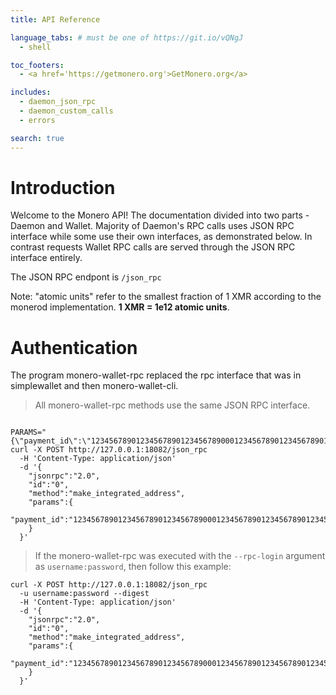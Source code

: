 ```yaml
---
title: API Reference

language_tabs: # must be one of https://git.io/vQNgJ
  - shell

toc_footers:
  - <a href='https://getmonero.org'>GetMonero.org</a>

includes:
  - daemon_json_rpc
  - daemon_custom_calls
  - errors

search: true
---
```


# Introduction

Welcome to the Monero API! The documentation divided into two parts - Daemon and Wallet. Majority of Daemon's RPC calls uses JSON RPC interface while some use their own interfaces, as demonstrated below. In contrast requests Wallet RPC calls are served through the JSON RPC interface entirely.

The JSON RPC endpont is `/json_rpc`

<aside class="notice">
Note: "atomic units" refer to the smallest fraction of 1 XMR according to the monerod implementation. <strong>1 XMR = 1e12 atomic units</strong>.
</aside>


# Authentication


The program monero-wallet-rpc replaced the rpc interface that was in simplewallet and then monero-wallet-cli.

> All monero-wallet-rpc methods use the same JSON RPC interface.

```shell

PARAMS="{\"payment_id\":\"1234567890123456789012345678900012345678901234567890123456789000\"}"
curl -X POST http://127.0.0.1:18082/json_rpc
  -H 'Content-Type: application/json'
  -d '{
    "jsonrpc":"2.0",
    "id":"0",
    "method":"make_integrated_address",
    "params":{
      "payment_id":"1234567890123456789012345678900012345678901234567890123456789000"
    }
  }'
```

> If the monero-wallet-rpc was executed with the `--rpc-login` argument as `username:password`, then follow this example:

```shell
curl -X POST http://127.0.0.1:18082/json_rpc
  -u username:password --digest
  -H 'Content-Type: application/json'
  -d '{
    "jsonrpc":"2.0",
    "id":"0",
    "method":"make_integrated_address",
    "params":{
      "payment_id":"1234567890123456789012345678900012345678901234567890123456789000"
    }
  }'
```

